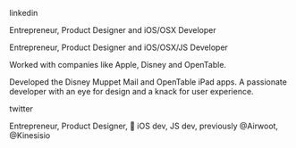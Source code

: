 linkedin

Entrepreneur, Product Designer and iOS/OSX Developer

Entrepreneur, Product Designer and iOS/OSX/JS Developer

Worked with companies like Apple, Disney and OpenTable.

Developed the Disney Muppet Mail and OpenTable iPad apps. A passionate developer with an eye for design and a knack for user experience.




twitter

Entrepreneur, Product Designer,  iOS dev, JS dev, previously @Airwoot, @Kinesisio
